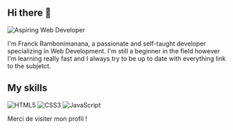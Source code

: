 ## Hi there 👋

![Aspiring Web Developer](https://collection.cloudinary.com/diclj93tn/441b0bb90174062a1556c335bb4a9d28) 


I'm Franck Rambonimanana, a passionate  and self-taught developer specializing in Web Development. I'm still a beginner in the field however I'm learning really fast and I always try to be up to date with everything link to the subjetct.

## My skills
![HTML5](https://img.shields.io/badge/HTML5-E34F26?style=for-the-badge&logo=html5&logoColor=white)
![CSS3](https://img.shields.io/badge/CSS3-1572B6?style=for-the-badge&logo=css3&logoColor=white)
![JavaScript](https://img.shields.io/badge/JavaScript-F7DF1E?style=for-the-badge&logo=javascript&logoColor=black)

Merci de visiter mon profil !


